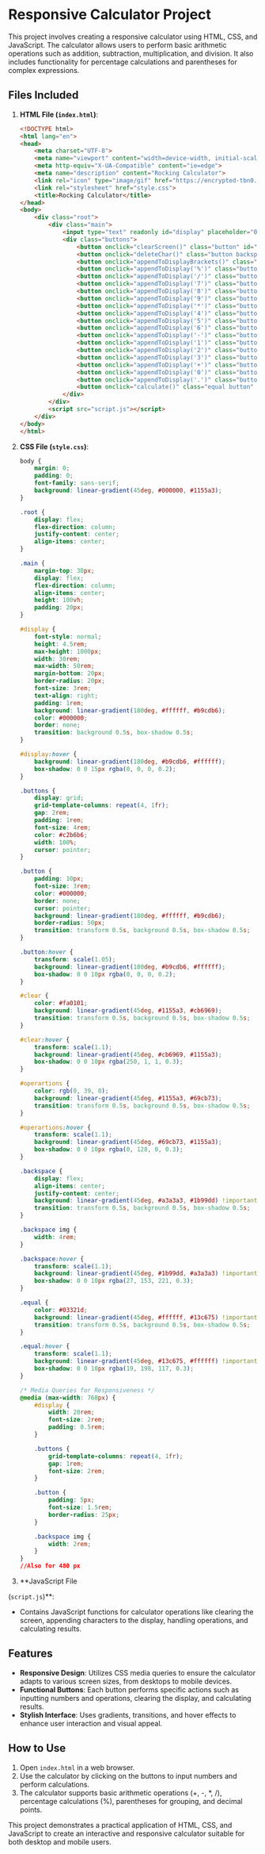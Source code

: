 # Responsive Calculator Project

This project involves creating a responsive calculator using HTML, CSS, and JavaScript. The calculator allows users to perform basic arithmetic operations such as addition, subtraction, multiplication, and division. It also includes functionality for percentage calculations and parentheses for complex expressions.

## Files Included

1. **HTML File (`index.html`)**:
   ```html
   <!DOCTYPE html>
   <html lang="en">
   <head>
       <meta charset="UTF-8">
       <meta name="viewport" content="width=device-width, initial-scale=1.0">
       <meta http-equiv="X-UA-Compatible" content="ie=edge">
       <meta name="description" content="Rocking Calculator">
       <link rel="icon" type="image/gif" href="https://encrypted-tbn0.gstatic.com/images?q=tbn:ANd9GcS2QnbPyowBbQdUwGnBgh1lYhsR3awxLgsAGg&s">
       <link rel="stylesheet" href="style.css">
       <title>Rocking Calculator</title>
   </head>
   <body>
       <div class="root">
           <div class="main">
               <input type="text" readonly id="display" placeholder="0">
               <div class="buttons">
                   <button onclick="clearScreen()" class="button" id="clear">C</button>
                   <button onclick="deleteChar()" class="button backspace" id="operartions"><img src="backspace.png" alt="backspace"></button>
                   <button onclick="appendToDisplayBrackets()" class="button" id="operartions">()</button>
                   <button onclick="appendToDisplay('%')" class="button" id="operartions">%</button>
                   <button onclick="appendToDisplay('/')" class="button" id="operartions">÷</button>
                   <button onclick="appendToDisplay('7')" class="button">7</button>
                   <button onclick="appendToDisplay('8')" class="button">8</button>
                   <button onclick="appendToDisplay('9')" class="button">9</button>
                   <button onclick="appendToDisplay('*')" class="button" id="operartions">×</button>
                   <button onclick="appendToDisplay('4')" class="button">4</button>
                   <button onclick="appendToDisplay('5')" class="button">5</button>
                   <button onclick="appendToDisplay('6')" class="button">6</button>
                   <button onclick="appendToDisplay('-')" class="button" id="operartions">-</button>
                   <button onclick="appendToDisplay('1')" class="button">1</button>
                   <button onclick="appendToDisplay('2')" class="button">2</button>
                   <button onclick="appendToDisplay('3')" class="button">3</button>
                   <button onclick="appendToDisplay('+')" class="button" id="operartions">+</button>
                   <button onclick="appendToDisplay('0')" class="button">0</button>
                   <button onclick="appendToDisplay('.')" class="button">.</button>
                   <button onclick="calculate()" class="equal button" id="equal">=</button>
               </div>
           </div>
           <script src="script.js"></script>
       </div>
   </body>
   </html>
   ```

2. **CSS File (`style.css`)**:
   ```css
   body {
       margin: 0;
       padding: 0;
       font-family: sans-serif;
       background: linear-gradient(45deg, #000000, #1155a3);
   }

   .root {
       display: flex;
       flex-direction: column;
       justify-content: center;
       align-items: center;
   }

   .main {
       margin-top: 30px;
       display: flex;
       flex-direction: column;
       align-items: center;
       height: 100vh;
       padding: 20px;
   }

   #display {
       font-style: normal;
       height: 4.5rem;
       max-height: 1000px;
       width: 30rem;
       max-width: 50rem;
       margin-bottom: 20px;
       border-radius: 20px;
       font-size: 3rem;
       text-align: right;
       padding: 1rem;
       background: linear-gradient(180deg, #ffffff, #b9cdb6);
       color: #000000;
       border: none;
       transition: background 0.5s, box-shadow 0.5s;
   }

   #display:hover {
       background: linear-gradient(180deg, #b9cdb6, #ffffff);
       box-shadow: 0 0 15px rgba(0, 0, 0, 0.2);
   }

   .buttons {
       display: grid;
       grid-template-columns: repeat(4, 1fr);
       gap: 2rem;
       padding: 1rem;
       font-size: 4rem;
       color: #c2b6b6;
       width: 100%;
       cursor: pointer;
   }

   .button {
       padding: 10px;
       font-size: 3rem;
       color: #000000;
       border: none;
       cursor: pointer;
       background: linear-gradient(180deg, #ffffff, #b9cdb6);
       border-radius: 50px;
       transition: transform 0.5s, background 0.5s, box-shadow 0.5s;
   }

   .button:hover {
       transform: scale(1.05);
       background: linear-gradient(180deg, #b9cdb6, #ffffff);
       box-shadow: 0 0 10px rgba(0, 0, 0, 0.2);
   }

   #clear {
       color: #fa0101;
       background: linear-gradient(45deg, #1155a3, #cb6969);
       transition: transform 0.5s, background 0.5s, box-shadow 0.5s;
   }

   #clear:hover {
       transform: scale(1.1);
       background: linear-gradient(45deg, #cb6969, #1155a3);
       box-shadow: 0 0 10px rgba(250, 1, 1, 0.3);
   }

   #operartions {
       color: rgb(0, 39, 0);
       background: linear-gradient(45deg, #1155a3, #69cb73);
       transition: transform 0.5s, background 0.5s, box-shadow 0.5s;
   }

   #operartions:hover {
       transform: scale(1.1);
       background: linear-gradient(45deg, #69cb73, #1155a3);
       box-shadow: 0 0 10px rgba(0, 128, 0, 0.3);
   }

   .backspace {
       display: flex;
       align-items: center;
       justify-content: center;
       background: linear-gradient(45deg, #a3a3a3, #1b99dd) !important;
       transition: transform 0.5s, background 0.5s, box-shadow 0.5s;
   }

   .backspace img {
       width: 4rem;
   }

   .backspace:hover {
       transform: scale(1.1);
       background: linear-gradient(45deg, #1b99dd, #a3a3a3) !important;
       box-shadow: 0 0 10px rgba(27, 153, 221, 0.3);
   }

   .equal {
       color: #03321d;
       background: linear-gradient(45deg, #ffffff, #13c675) !important;
       transition: transform 0.5s, background 0.5s, box-shadow 0.5s;
   }

   .equal:hover {
       transform: scale(1.1);
       background: linear-gradient(45deg, #13c675, #ffffff) !important;
       box-shadow: 0 0 10px rgba(19, 198, 117, 0.3);
   }

   /* Media Queries for Responsiveness */
   @media (max-width: 768px) {
       #display {
           width: 20rem;
           font-size: 2rem;
           padding: 0.5rem;
       }

       .buttons {
           grid-template-columns: repeat(4, 1fr);
           gap: 1rem;
           font-size: 2rem;
       }

       .button {
           padding: 5px;
           font-size: 1.5rem;
           border-radius: 25px;
       }

       .backspace img {
           width: 2rem;
       }
   }
   //Also for 480 px
   ```

3. **JavaScript File

 (`script.js`)**:
   - Contains JavaScript functions for calculator operations like clearing the screen, appending characters to the display, handling operations, and calculating results.

## Features

- **Responsive Design**: Utilizes CSS media queries to ensure the calculator adapts to various screen sizes, from desktops to mobile devices.
- **Functional Buttons**: Each button performs specific actions such as inputting numbers and operations, clearing the display, and calculating results.
- **Stylish Interface**: Uses gradients, transitions, and hover effects to enhance user interaction and visual appeal.

## How to Use

1. Open `index.html` in a web browser.
2. Use the calculator by clicking on the buttons to input numbers and perform calculations.
3. The calculator supports basic arithmetic operations (+, -, *, /), percentage calculations (%), parentheses for grouping, and decimal points.

This project demonstrates a practical application of HTML, CSS, and JavaScript to create an interactive and responsive calculator suitable for both desktop and mobile users.
